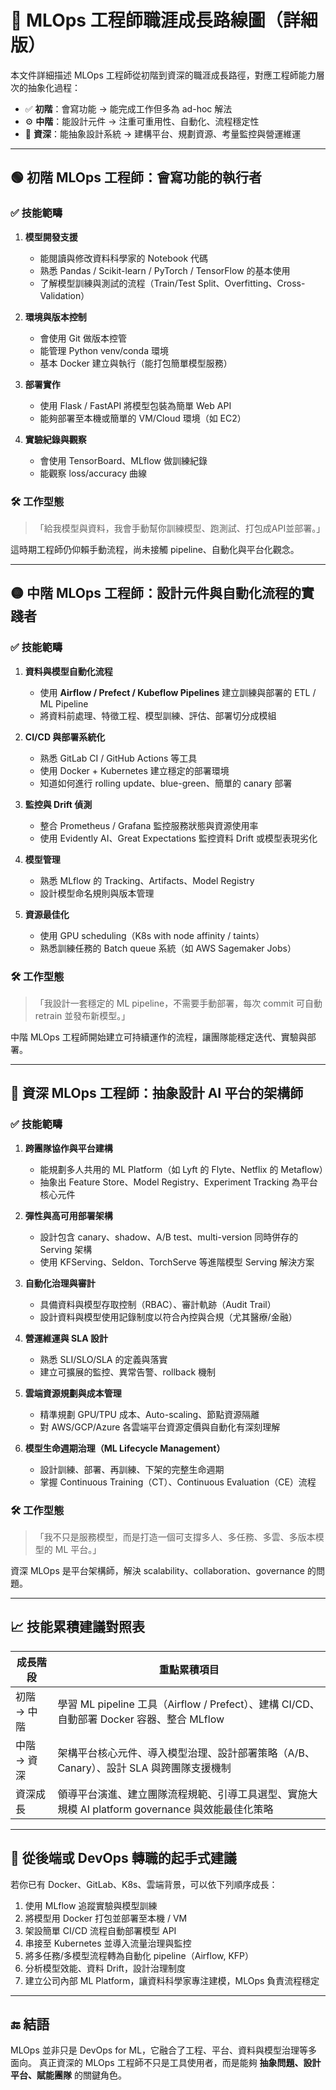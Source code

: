 
# 🧠 MLOps 工程師職涯成長路線圖（詳細版）

本文件詳細描述 MLOps 工程師從初階到資深的職涯成長路徑，對應工程師能力層次的抽象化過程：

- ✅ **初階**：會寫功能 → 能完成工作但多為 ad-hoc 解法
- ⚙️ **中階**：能設計元件 → 注重可重用性、自動化、流程穩定性
- 🧩 **資深**：能抽象設計系統 → 建構平台、規劃資源、考量監控與營運維運

---

## 🟢 初階 MLOps 工程師：會寫功能的執行者

### ✅ 技能範疇

1. **模型開發支援**
   - 能閱讀與修改資料科學家的 Notebook 代碼
   - 熟悉 Pandas / Scikit-learn / PyTorch / TensorFlow 的基本使用
   - 了解模型訓練與測試的流程（Train/Test Split、Overfitting、Cross-Validation）

2. **環境與版本控制**
   - 會使用 Git 做版本控管
   - 能管理 Python venv/conda 環境
   - 基本 Docker 建立與執行（能打包簡單模型服務）

3. **部署實作**
   - 使用 Flask / FastAPI 將模型包裝為簡單 Web API
   - 能夠部署至本機或簡單的 VM/Cloud 環境（如 EC2）

4. **實驗紀錄與觀察**
   - 會使用 TensorBoard、MLflow 做訓練紀錄
   - 能觀察 loss/accuracy 曲線

### 🛠️ 工作型態

> 「給我模型與資料，我會手動幫你訓練模型、跑測試、打包成API並部署。」

這時期工程師仍仰賴手動流程，尚未接觸 pipeline、自動化與平台化觀念。

---

## 🟡 中階 MLOps 工程師：設計元件與自動化流程的實踐者

### ✅ 技能範疇

1. **資料與模型自動化流程**
   - 使用 **Airflow / Prefect / Kubeflow Pipelines** 建立訓練與部署的 ETL / ML Pipeline
   - 將資料前處理、特徵工程、模型訓練、評估、部署切分成模組

2. **CI/CD 與部署系統化**
   - 熟悉 GitLab CI / GitHub Actions 等工具
   - 使用 Docker + Kubernetes 建立穩定的部署環境
   - 知道如何進行 rolling update、blue-green、簡單的 canary 部署

3. **監控與 Drift 偵測**
   - 整合 Prometheus / Grafana 監控服務狀態與資源使用率
   - 使用 Evidently AI、Great Expectations 監控資料 Drift 或模型表現劣化

4. **模型管理**
   - 熟悉 MLflow 的 Tracking、Artifacts、Model Registry
   - 設計模型命名規則與版本管理

5. **資源最佳化**
   - 使用 GPU scheduling（K8s with node affinity / taints）
   - 熟悉訓練任務的 Batch queue 系統（如 AWS Sagemaker Jobs）

### 🛠️ 工作型態

> 「我設計一套穩定的 ML pipeline，不需要手動部署，每次 commit 可自動 retrain 並發布新模型。」

中階 MLOps 工程師開始建立可持續運作的流程，讓團隊能穩定迭代、實驗與部署。

---

## 🔴 資深 MLOps 工程師：抽象設計 AI 平台的架構師

### ✅ 技能範疇

1. **跨團隊協作與平台建構**
   - 能規劃多人共用的 ML Platform（如 Lyft 的 Flyte、Netflix 的 Metaflow）
   - 抽象出 Feature Store、Model Registry、Experiment Tracking 為平台核心元件

2. **彈性與高可用部署架構**
   - 設計包含 canary、shadow、A/B test、multi-version 同時併存的 Serving 架構
   - 使用 KFServing、Seldon、TorchServe 等進階模型 Serving 解決方案

3. **自動化治理與審計**
   - 具備資料與模型存取控制（RBAC）、審計軌跡（Audit Trail）
   - 設計資料與模型使用記錄制度以符合內控與合規（尤其醫療/金融）

4. **營運維運與 SLA 設計**
   - 熟悉 SLI/SLO/SLA 的定義與落實
   - 建立可擴展的監控、異常告警、rollback 機制

5. **雲端資源規劃與成本管理**
   - 精準規劃 GPU/TPU 成本、Auto-scaling、節點資源隔離
   - 對 AWS/GCP/Azure 各雲端平台資源定價與自動化有深刻理解

6. **模型生命週期治理（ML Lifecycle Management）**
   - 設計訓練、部署、再訓練、下架的完整生命週期
   - 掌握 Continuous Training（CT）、Continuous Evaluation（CE）流程

### 🛠️ 工作型態

>「我不只是服務模型，而是打造一個可支撐多人、多任務、多雲、多版本模型的 ML 平台。」

資深 MLOps 是平台架構師，解決 scalability、collaboration、governance 的問題。

---

## 📈 技能累積建議對照表

| 成長階段     | 重點累積項目                                                                                      |
|--------------|---------------------------------------------------------------------------------------------------|
| 初階 → 中階  | 學習 ML pipeline 工具（Airflow / Prefect）、建構 CI/CD、自動部署 Docker 容器、整合 MLflow         |
| 中階 → 資深  | 架構平台核心元件、導入模型治理、設計部署策略（A/B、Canary）、設計 SLA 與跨團隊支援機制             |
| 資深成長     | 領導平台演進、建立團隊流程規範、引導工具選型、實施大規模 AI platform governance 與效能最佳化策略    |

---

## 🧭 從後端或 DevOps 轉職的起手式建議

若你已有 Docker、GitLab、K8s、雲端背景，可以依下列順序成長：

1. 使用 MLflow 追蹤實驗與模型訓練
2. 將模型用 Docker 打包並部署至本機 / VM
3. 架設簡單 CI/CD 流程自動部署模型 API
4. 串接至 Kubernetes 並導入流量治理與監控
5. 將多任務/多模型流程轉為自動化 pipeline（Airflow, KFP）
6. 分析模型效能、資料 Drift，設計治理制度
7. 建立公司內部 ML Platform，讓資料科學家專注建模，MLOps 負責流程穩定

---

## 🔚 結語

MLOps 並非只是 DevOps for ML，它融合了工程、平台、資料與模型治理等多面向。
真正資深的 MLOps 工程師不只是工具使用者，而是能夠 **抽象問題、設計平台、賦能團隊** 的關鍵角色。
